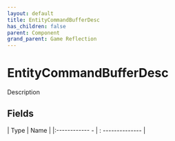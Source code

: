 ```yaml
---
layout: default
title: EntityCommandBufferDesc
has_children: false
parent: Component
grand_parent: Game Reflection
---
```

# EntityCommandBufferDesc
Description 

## Fields
| Type | Name |
|:------------ - | : -------------- |
